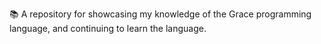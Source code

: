 📚️ A repository for showcasing my knowledge of the Grace programming language, and continuing to learn the language. 
